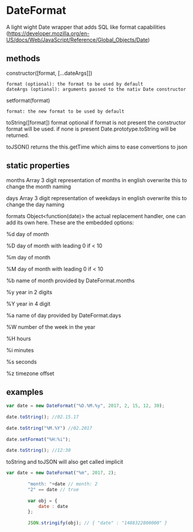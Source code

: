 # DateFormat

A light wight Date wrapper that adds SQL like format capabilities
(https://developer.mozilla.org/en-US/docs/Web/JavaScript/Reference/Global_Objects/Date)

## methods
  constructor([format, [...dateArgs]])
  
    format (optional): the format to be used by default
    dateArgs (optional): arguments passed to the nativ Date constructor
    
  setformat(format)
  
    format: the new format to be used by default
		
  toString([format])
    format optional
      if format is not present the constructor format will be used.
      if none is present Date.prototype.toString will be returned.
   
  toJSON()
    returns the this.getTime which aims to ease convertions to json
		
## static properties
 months Array<String>
  3 digit representation of months in english 
  overwrite this to change the month naming
		
 days Array<String>
  3 digit representation of weekdays in english
  overwrite this to change the day naming

 formats Object<function(date)>
  the actual replacement handler, one can add its own here. These are the embedded options:
		
  %d day of month
		
  %D day of month with leading 0 if < 10
		
  %m day of month
		
  %M day of month with leading 0 if < 10
		
  %b name of month provided by DateFormat.months
		
  %y year in 2 digits
		
  %Y year in 4 digit 
		
  %a name of day provided by DateFormat.days
		
  %W number of the week in the year
		
  %H hours
		
  %i minutes
		
  %s seconds
		
  %z timezone offset
		
## examples

```javascript
var date = new DateFormat("%D.%M.%y", 2017, 2, 15, 12, 30);
		
date.toString(); //02.15.17
		
date.toString("%M.%Y") //02.2017
		
date.setFormat("%H:%i");
		
date.toString(); //12:30
```

toString and toJSON will also get called implicit

```javascript
var date = new DateFormat("%m", 2017, 2);
		
		"month: "+date // month: 2
		"2" == date // true
		
		var obj = {
			date : date
		};
		
		JSON.stringify(obj); // { "date" : "1488322800000" }
```
